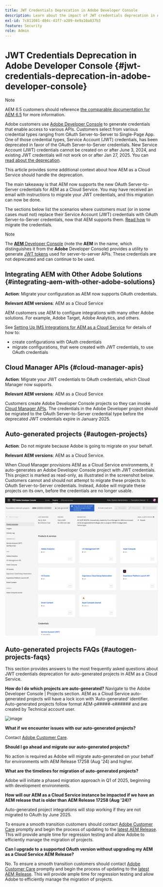 ```yaml
---
title: JWT Credentials Deprecation in Adobe Developer Console
description: Learn about the impact of JWT credentials deprecation in Adobe Developer Console on AEM.
exl-id: 7c811081-484c-41f7-a289-4e9a10a837b3
feature: Security
role: Admin
---
```

# JWT Credentials Deprecation in Adobe Developer Console {#jwt-credentials-deprecation-in-adobe-developer-console}

>[!NOTE]
>
>AEM 6.5 customers should reference [the comparable documentation for AEM 6.5](https://experienceleague.adobe.com/en/docs/experience-manager-65/content/security/jwt-credentials-deprecation-in-adobe-developer-console) for more information.

Adobe customers use [Adobe Developer Console](https://developer.adobe.com/console) to generate credentials that enable access to various APIs. Customers select from various credential types ranging from OAuth Server-to-Server to Single-Page App. One of those credential types, Service Account (JWT) credentials, has been deprecated in favor of the OAuth Server-to-Server credentials. New Service Account (JWT) credentials cannot be created on or after June 3, 2024, and existing JWT credentials will not work on or after Jan 27, 2025. You can [read about the deprecation](https://developer.adobe.com/developer-console/docs/guides/authentication/ServerToServerAuthentication/migration/).

This article provides some additional context about how AEM as a Cloud Service should handle the deprecation.

The main takeaway is that AEM now supports the new OAuth Server-to-Server credentials for AEM as a Cloud Service. You may have received an email with instructions to migrate your JWT credentials, and this migration can now be done.

The sections below list the scenarios where customers must (or in some cases must not) replace their Service Account (JWT) credentials with OAuth Server-to-Server credentials, now that AEM supports them. [Read how](https://developer.adobe.com/developer-console/docs/guides/authentication/ServerToServerAuthentication/migration/#migration-overview) to migrate the credentials.

>[!NOTE]
>
>The [**AEM** Developer Console](/help/implementing/developing/introduction/development-guidelines.md#crxde-lite-and-developer-console) (note the **AEM** in the name, which distinguishes it from the **Adobe** Developer Console) provides a utility to generate [JWT tokens](/help/implementing/developing/introduction/generating-access-tokens-for-server-side-apis.md) used for server-to-server APIs. These credentials are not deprecated and can continue to be used.

## Integrating AEM with Other Adobe Solutions {#integrating-aem-with-other-adobe-solutions}

**Action**: Migrate your configuration as AEM now supports OAuth credentials.

**Relevant AEM versions**: AEM as a Cloud Service

AEM customers use AEM to configure integrations with many other Adobe solutions. For example, Adobe Target, Adobe Analytics, and others.

See [Setting Up IMS Integrations for AEM as a Cloud Service](/help/security/setting-up-ims-integrations-for-aem-as-a-cloud-service.md) for details of how to:

* create configurations with OAuth credentials 
* migrate configurations, that were created with JWT credentials, to use OAuth credentials

## Cloud Manager APIs {#cloud-manager-apis}

**Action**: Migrate your JWT credentials to OAuth credentials, which Cloud Manager now supports.

**Relevant AEM versions**: AEM as a Cloud Service

Customers create Adobe Developer Console projects so they can invoke [Cloud Manager APIs](https://developer.adobe.com/experience-cloud/cloud-manager/guides/getting-started/create-api-integration/). The credentials in the Adobe Developer project should be migrated to the OAuth Server-to-Server credential type before the deprecated JWT credentials expire in January 2025.

## Auto-generated projects {#autogen-projects}

**Action**: Do not migrate because Adobe is going to migrate on your behalf.

**Relevant AEM versions**: AEM as a Cloud Service.

When Cloud Manager provisions AEM as a Cloud Service environments, it auto-generates an Adobe Developer Console project with JWT credentials. This project is marked as read-only, as illustrated in the screenshot below. Customers cannot and should not attempt to migrate these projects to OAuth Server-to-Server credentials. Instead, Adobe will migrate these projects on its own, before the credentials are no longer usable.

![Auto-generated projects](/help/security/assets/jwt-deprecation-autogen-projects.png)

## Auto-generated projects FAQs {#autogen-projects-faqs}

This section provides answers to the most frequently asked questions about JWT credentials deprecation for auto-generated projects in AEM as a Cloud Service.

**How do I do which projects are auto-generated?**
Navigate to the Adobe Developer Console | Projects section.  AEM as a Cloud Service auto-generated projects will have a lock icon with ‘Auto-generated’ identifier.  Auto-generated projects follow format AEM-p#####-e###### and are created by Technical account user.  

<img width="439" alt="image" src="https://git.corp.adobe.com/storage/user/16149/files/6b20a8a3-3711-4741-8f2c-ec5e36fe97cc">


**What if we encounter issues with our auto-generated projects?**  

Contact [Adobe Customer Care](https://helpx.adobe.com/ca/enterprise/using/support-for-experience-cloud.html).  

**Should I go ahead and migrate our auto-generated projects?**

No action is required as Adobe will migrate auto-generated on your behalf for environments with AEM Release 17258 (Aug '24) and higher.  

**What are the timelines for migration of auto-generated projects?**

Adobe will initiate a phased migration approach in Q1 of 2025, beginning with development environments.   

**How will our AEM as a Cloud Service instance be impacted if we have an AEM release that is older than AEM Release 17258 (Aug '24)?**

Auto-generated project integrations will stop working if they are not migrated to OAuth by June 2025.   

To ensure a smooth transition customers should contact [Adobe Customer Care](https://helpx.adobe.com/ca/enterprise/using/support-for-experience-cloud.html) promptly and begin the process of updating to the [latest AEM Release](https://experienceleague.adobe.com/en/docs/experience-manager-cloud-service/content/release-notes/maintenance/latest). This will provide ample time for regression testing and allow Adobe to efficiently manage the migration of projects. 

**Can I upgrade to a supported OAuth version without upgrading my AEM as a Cloud Service AEM Release?**

No. To ensure a smooth transition customers should contact [Adobe Customer Care](https://helpx.adobe.com/ca/enterprise/using/support-for-experience-cloud.html) promptly and begin the process of updating to the [latest AEM Release](https://experienceleague.adobe.com/en/docs/experience-manager-cloud-service/content/release-notes/maintenance/latest). This will provide ample time for regression testing and allow Adobe to efficiently manage the migration of projects. 
